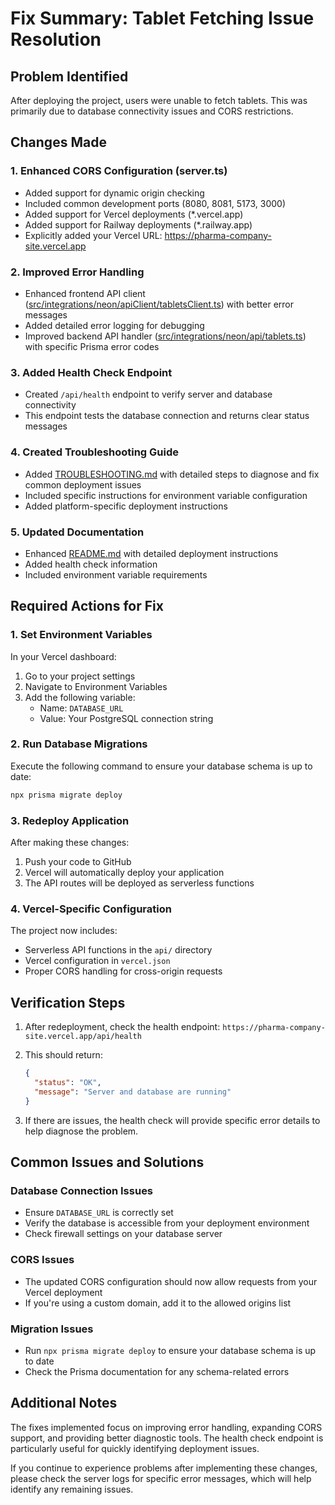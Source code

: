 # Fix Summary: Tablet Fetching Issue Resolution

## Problem Identified
After deploying the project, users were unable to fetch tablets. This was primarily due to database connectivity issues and CORS restrictions.

## Changes Made

### 1. Enhanced CORS Configuration (server.ts)
- Added support for dynamic origin checking
- Included common development ports (8080, 8081, 5173, 3000)
- Added support for Vercel deployments (*.vercel.app)
- Added support for Railway deployments (*.railway.app)
- Explicitly added your Vercel URL: https://pharma-company-site.vercel.app

### 2. Improved Error Handling
- Enhanced frontend API client ([src/integrations/neon/apiClient/tabletsClient.ts](file:///c:/Users/lavud/Downloads/prescribr-cloud-main/prescribr-cloud-main/src/integrations/neon/apiClient/tabletsClient.ts)) with better error messages
- Added detailed error logging for debugging
- Improved backend API handler ([src/integrations/neon/api/tablets.ts](file:///c:/Users/lavud/Downloads/prescribr-cloud-main/prescribr-cloud-main/src/integrations/neon/api/tablets.ts)) with specific Prisma error codes

### 3. Added Health Check Endpoint
- Created `/api/health` endpoint to verify server and database connectivity
- This endpoint tests the database connection and returns clear status messages

### 4. Created Troubleshooting Guide
- Added [TROUBLESHOOTING.md](file:///c:/Users/lavud/Downloads/prescribr-cloud-main/prescribr-cloud-main/TROUBLESHOOTING.md) with detailed steps to diagnose and fix common deployment issues
- Included specific instructions for environment variable configuration
- Added platform-specific deployment instructions

### 5. Updated Documentation
- Enhanced [README.md](file:///c:/Users/lavud/Downloads/prescribr-cloud-main/prescribr-cloud-main/README.md) with detailed deployment instructions
- Added health check information
- Included environment variable requirements

## Required Actions for Fix

### 1. Set Environment Variables
In your Vercel dashboard:
1. Go to your project settings
2. Navigate to Environment Variables
3. Add the following variable:
   - Name: `DATABASE_URL`
   - Value: Your PostgreSQL connection string

### 2. Run Database Migrations
Execute the following command to ensure your database schema is up to date:
```bash
npx prisma migrate deploy
```

### 3. Redeploy Application
After making these changes:
1. Push your code to GitHub
2. Vercel will automatically deploy your application
3. The API routes will be deployed as serverless functions

### 4. Vercel-Specific Configuration
The project now includes:
- Serverless API functions in the `api/` directory
- Vercel configuration in `vercel.json`
- Proper CORS handling for cross-origin requests

## Verification Steps

1. After redeployment, check the health endpoint:
   `https://pharma-company-site.vercel.app/api/health`

2. This should return:
   ```json
   {
     "status": "OK",
     "message": "Server and database are running"
   }
   ```

3. If there are issues, the health check will provide specific error details to help diagnose the problem.

## Common Issues and Solutions

### Database Connection Issues
- Ensure `DATABASE_URL` is correctly set
- Verify the database is accessible from your deployment environment
- Check firewall settings on your database server

### CORS Issues
- The updated CORS configuration should now allow requests from your Vercel deployment
- If you're using a custom domain, add it to the allowed origins list

### Migration Issues
- Run `npx prisma migrate deploy` to ensure your database schema is up to date
- Check the Prisma documentation for any schema-related errors

## Additional Notes

The fixes implemented focus on improving error handling, expanding CORS support, and providing better diagnostic tools. The health check endpoint is particularly useful for quickly identifying deployment issues.

If you continue to experience problems after implementing these changes, please check the server logs for specific error messages, which will help identify any remaining issues.